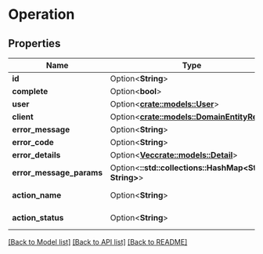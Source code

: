 # Operation

## Properties

Name | Type | Description | Notes
------------ | ------------- | ------------- | -------------
**id** | Option<**String**> |  | [optional]
**complete** | Option<**bool**> |  | [optional]
**user** | Option<[**crate::models::User**](User.md)> |  | [optional]
**client** | Option<[**crate::models::DomainEntityRef**](DomainEntityRef.md)> |  | [optional]
**error_message** | Option<**String**> |  | [optional]
**error_code** | Option<**String**> |  | [optional]
**error_details** | Option<[**Vec<crate::models::Detail>**](Detail.md)> |  | [optional]
**error_message_params** | Option<**::std::collections::HashMap<String, String>**> |  | [optional]
**action_name** | Option<**String**> | Action name | [optional]
**action_status** | Option<**String**> | Action status | [optional]

[[Back to Model list]](../README.md#documentation-for-models) [[Back to API list]](../README.md#documentation-for-api-endpoints) [[Back to README]](../README.md)


